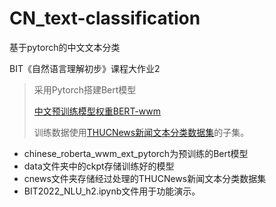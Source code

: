 # CN_text-classification

基于pytorch的中文文本分类   

BIT《自然语言理解初步》课程大作业2   

>采用Pytorch搭建Bert模型
>
>[中文预训练模型权重BERT-wwm](https://github.com/ymcui/Chinese-BERT-wwm)
>
>训练数据使用[THUCNews新闻文本分类数据集](http://thuctc.thunlp.org/)的子集。
   
- chinese_roberta_wwm_ext_pytorch为预训练的Bert模型
- data文件夹中的ckpt存储训练好的模型
- cnews文件夹存储经过处理的THUCNews新闻文本分类数据集
- BIT2022_NLU_h2.ipynb文件用于功能演示。
